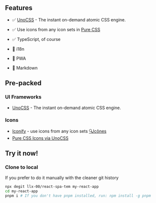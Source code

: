 ## Features
- ✅ [UnoCSS](https://github.com/antfu/unocss) - The instant on-demand atomic CSS engine.

- ✅ Use icons from any icon sets in [Pure CSS](https://github.com/antfu/unocss/tree/main/packages/preset-icons)

- ✅ TypeScript, of course

- 🚧 i18n

- 🚧 PWA

- 🚧 Markdown


## Pre-packed

### UI Frameworks

- [UnoCSS](https://github.com/antfu/unocss) - The instant on-demand atomic CSS engine.

### Icons

- [Iconify](https://iconify.design) - use icons from any icon sets [🔍Icônes](https://icones.netlify.app/)
- [Pure CSS Icons via UnoCSS](https://github.com/antfu/unocss/tree/main/packages/preset-icons)



## Try it now!

### Clone to local

If you prefer to do it manually with the cleaner git history

```bash
npx degit llx-00/react-spa-tem my-react-app
cd my-react-app
pnpm i # If you don't have pnpm installed, run: npm install -g pnpm
```
